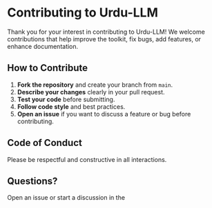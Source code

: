 # Contributing to Urdu-LLM

Thank you for your interest in contributing to Urdu-LLM! We welcome contributions that help improve the toolkit, fix bugs, add features, or enhance documentation.

## How to Contribute

1. **Fork the repository** and create your branch from `main`.
2. **Describe your changes** clearly in your pull request.
3. **Test your code** before submitting.
4. **Follow code style** and best practices.
5. **Open an issue** if you want to discuss a feature or bug before contributing.

## Code of Conduct

Please be respectful and constructive in all interactions.

## Questions?

Open an issue or start a discussion in the